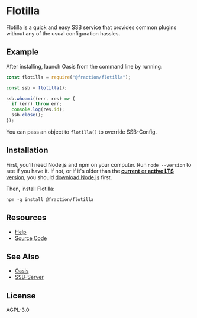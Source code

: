 # Flotilla

Flotilla is a quick and easy SSB service that provides common plugins without
any of the usual configuration hassles.

## Example

After installing, launch Oasis from the command line by running:

```javascript
const flotilla = require("@fraction/flotilla");

const ssb = flotilla();

ssb.whoami((err, res) => {
  if (err) throw err;
  console.log(res.id);
  ssb.close();
});
```

You can pass an object to `flotilla()` to override SSB-Config.

## Installation

First, you'll need Node.js and npm on your computer. Run `node --version` to see if you have it. If not, or if it's older than the [**current** or **active LTS** version](https://nodejs.org/en/about/releases/), you should [download Node.js](https://nodejs.org/en/about/releases/) first.

Then, install Flotilla:

```shell
npm -g install @fraction/flotilla
```

## Resources

- [Help](https://github.com/fraction/flotilla/issues/new)
- [Source Code](https://github.com/fraction/flotilla.git)

## See Also

- [Oasis](https://github.com/fraction/oasis)
- [SSB-Server](https://github.com/ssbc/ssb-server)

## License

AGPL-3.0
